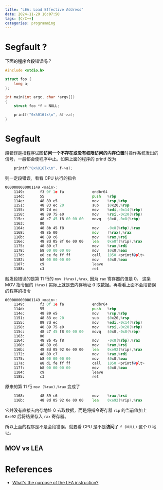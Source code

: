 ```yaml
---
title: "LEA: Load Effective Address"
date: 2024-11-20 16:07:50
tags: [C/C++]
categories: programming
---
```


# Segfault ?

下面的程序会段错误吗？

```c
#include <stdio.h>

struct foo {
    long a;
};

int main(int argc, char *argv[])
{
    struct foo *f = NULL;

    printf("0x%016lx\n", &f->a);
}
```

<!--more-->

# Segfault

段错误是指程序试图**访问一个不存在或没有权限访问的内存位置**时操作系统发出的信号，一般都会使程序中止。如果上面的程序的 printf 改为

```c
    printf("0x%016lx\n", f->a);
```

则一定段错误，看看 CPU 执行的指令

```asm
0000000000001149 <main>:
    1149:       f3 0f 1e fa             endbr64
    114d:       55                      push   %rbp
    114e:       48 89 e5                mov    %rsp,%rbp
    1151:       48 83 ec 20             sub    $0x20,%rsp
    1155:       89 7d ec                mov    %edi,-0x14(%rbp)
    1158:       48 89 75 e0             mov    %rsi,-0x20(%rbp)
    115c:       48 c7 45 f8 00 00 00    movq   $0x0,-0x8(%rbp)
    1163:       00
    1164:       48 8b 45 f8             mov    -0x8(%rbp),%rax
    1168:       48 8b 00                mov    (%rax),%rax
    116b:       48 89 c6                mov    %rax,%rsi
    116e:       48 8d 05 8f 0e 00 00    lea    0xe8f(%rip),%rax        # 2004 <_IO_stdin_used+0x4>
    1175:       48 89 c7                mov    %rax,%rdi
    1178:       b8 00 00 00 00          mov    $0x0,%eax
    117d:       e8 ce fe ff ff          call   1050 <printf@plt>
    1182:       b8 00 00 00 00          mov    $0x0,%eax
    1187:       c9                      leave
    1188:       c3                      ret
```
触发段错误的是第 11 行的 `mov (%rax),%rax`, 因为 `rax` 寄存器的值是 0， 这条 MOV 指令里的 `(%rax)` 实际上就是去内存地址 0 取数据。再看看上面不会段错误的程序的指令

```asm
0000000000001149 <main>:
    1149:       f3 0f 1e fa             endbr64
    114d:       55                      push   %rbp
    114e:       48 89 e5                mov    %rsp,%rbp
    1151:       48 83 ec 20             sub    $0x20,%rsp
    1155:       89 7d ec                mov    %edi,-0x14(%rbp)
    1158:       48 89 75 e0             mov    %rsi,-0x20(%rbp)
    115c:       48 c7 45 f8 00 00 00    movq   $0x0,-0x8(%rbp)
    1163:       00
    1164:       48 8b 45 f8             mov    -0x8(%rbp),%rax
    1168:       48 89 c6                mov    %rax,%rsi
    116b:       48 8d 05 92 0e 00 00    lea    0xe92(%rip),%rax        # 2004 <_IO_stdin_used+0x4>
    1172:       48 89 c7                mov    %rax,%rdi
    1175:       b8 00 00 00 00          mov    $0x0,%eax
    117a:       e8 d1 fe ff ff          call   1050 <printf@plt>
    117f:       b8 00 00 00 00          mov    $0x0,%eax
    1184:       c9                      leave
    1185:       c3                      ret
```

原来的第 11 行 `mov (%rax),%rax` 变成了

```asm
    1168:       48 89 c6                mov    %rax,%rsi
    116b:       48 8d 05 92 0e 00 00    lea    0xe92(%rip),%rax        # 2004 <_IO_stdin_used+0x4>
```

它并没有直接去内存地址 0 去取数据，而是将指令寄存器 `rip` 的当前值加上 `0xe92` 后将结果存入 `rax` 寄存器。

所以上面的程序是不是会段错误，就要看 CPU 是不是**访问**了 `f (NULL)` 这个 0 地址。

## MOV vs LEA

# References
- [What's the purpose of the LEA instruction?](https://stackoverflow.com/questions/1658294/whats-the-purpose-of-the-lea-instruction)
